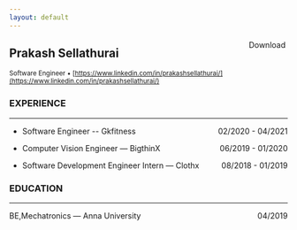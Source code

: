 ```yaml
---
layout: default
---
```


<style>
    #downloadResume{
         cursor: pointer;
        background-color: var(--code-bg);
        float:right;
        border-radius: 8px;
        padding: 4px;

    } 
    #downloadResume a {
         text-decoration:none;
    }
    #downloadResume:hover {
        background-color: lightblue;
    }
    #date {
        float:right
    }
</style>
<div id="downloadResume" aria-label="download the resume in pdf"><a href="{{'./Resume.pdf' | relative_url }}" title="download the resume in pdf">Download</a></div>

## Prakash Sellathurai
<sub> Software Engineer • [https://www.linkedin.com/in/prakashsellathurai/](https://www.linkedin.com/in/prakashsellathurai/) </sub>

### EXPERIENCE
---

- Software Engineer -- Gkfitness        <span id="date"> 02/2020 - 04/2021  </span> 
<!--
• Your "wow". The most interesting/coolest/impressive thing   you did there.
        [action verb] [Job duty lifted from ad] by [how you did it]
        [result/outcome]
    • A personal change/achievement (use same format)
    • A team/organization achievement (use same format) -->
 - Computer Vision Engineer — BigthinX      <span id="date"> 06/2019 - 01/2020  </span> 
<!--
Brief description (if needed).
• Your "wow".
• A personal change/achievement
• A team/organization achievement
 -->
 - Software Development Engineer Intern — Clothx        <span id="date"> 08/2018 - 01/2019  </span>
<!--
Brief description (if needed).
• Your "wow".
• A personal change/achievement
• A team/organization achievement
 -->

### EDUCATION
---
BE,Mechatronics — Anna University  <span id="date"> 04/2019</span>

<!--
• Minor
• Honors
• Relevant Activities/Extracurriculars


CERTIFICATES & LICENSES (*optional*)

Certificate - Certification Agency (Lic/Cert #)
• Expiration date (if any)

PROJECTS (*optional*)

---

Most recent Project [Link to repository/sample]     <r.tab>Date–Date
STAR Format paragraph. Situation. Tasks/Actions you took. Results. (Feel
free to make this 2-4 sentances long. Give details and tools used.

Next most recent Project [Link to repository/sample]    <r.tab>Date–Date
STAR Format paragraph. Situation. Tasks/Actions you took. Results. (Feel
free to make this 2-4 sentances long. Give details and tools used.

PUBLICATIONS / PRESENTATIONS (*optional*)

---

(Citations depend on industry. If unsure, use the format below)
[Author(s)], [Title], [Publisher], [Publication year].
-->